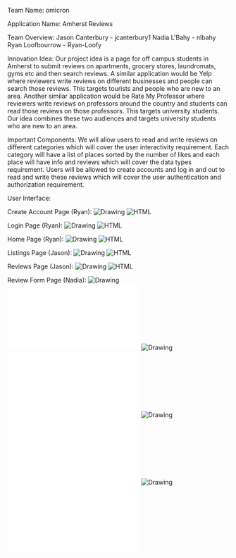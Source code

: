 Team Name:
omicron

Application Name:
Amherst Reviews

Team Overview:
Jason Canterbury - jcanterbury1
Nadia L'Bahy - nlbahy
Ryan Loofbourrow - Ryan-Loofy

Innovation Idea:
Our project idea is a page for off campus students in Amherst to submit reviews
on apartments, grocery stores, laundromats, gyms etc and then search
reviews. A similar application would be Yelp where reviewers write reviews on
different businesses and people can search those reviews. This targets tourists
and people who are new to an area. Another similar application would be Rate My
Professor where reviewers write reviews on professors around the country and
students can read those reviews on those professors. This targets university
students. Our idea combines these two audiences and targets university students
who are new to an area.

Important Components:
We will allow users to read and write reviews on different categories which
will cover the user interactivity requirement. Each category will have a list
of places sorted by the number of likes and each place will have info and reviews
which will cover the data types requirement. Users will be allowed to create
accounts and log in and out to read and write these reviews which will cover the
user authentication and authorization requirement.

User Interface:

Create Account Page (Ryan):
![Drawing](pictures/Create_Account_Drawing.jpg)
![HTML](pictures/Create_Account_Page.JPG)

Login Page (Ryan):
![Drawing](pictures/Login_Drawing.jpg)
![HTML](pictures/Login_Page.JPG)

Home Page (Ryan):
![Drawing](pictures/Home_Drawing.jpg)
![HTML](pictures/Home_Page.JPG)

Listings Page (Jason):
![Drawing](pictures/listings-wireframe.png)
![HTML](pictures/listings-page.png)

Reviews Page (Jason):
![Drawing](pictures/reviews-wireframe.png)
![HTML](pictures/reviews-page.png)

Review Form Page (Nadia):
![Drawing](pictures/housing-wireframe.png)
![HTML](pictures/housing-write-review-page.html)
![Drawing](pictures/grocery-wireframe.png)
![HTML](pictures/grocery-write-review-page.html)
![Drawing](pictures/laundromat-wireframe.png)
![HTML](pictures/laundromat-write-review-page.html)
![Drawing](pictures/gym-wireframe.png)
![HTML](pictures/gym-write-review-page.html)
